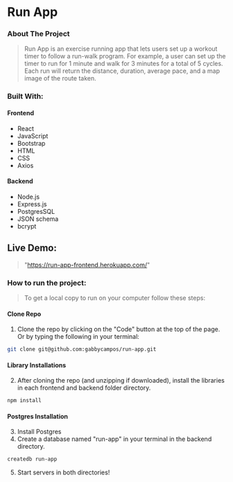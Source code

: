 # Run App

### About The Project
> Run App is an exercise running app that lets users set up a workout timer to follow a run-walk program. For example, a user can set up the timer to run for 1 minute and walk for 3 minutes for a total of 5 cycles. Each run will return the distance, duration, average pace, and a map image of the route taken.

### Built With:

#### Frontend
- React
- JavaScript
- Bootstrap
- HTML
- CSS
- Axios

#### Backend
- Node.js
- Express.js
- PostgresSQL
- JSON schema
- bcrypt

## Live Demo:
> "https://run-app-frontend.herokuapp.com/"

### How to run the project:
> To get a local copy to run on your computer follow these steps:

#### Clone Repo
1. Clone the repo by clicking on the "Code" button at the top of the page. Or by typing the following in your terminal:
```bash
git clone git@github.com:gabbycampos/run-app.git
```
#### Library Installations
2. After cloning the repo (and unzipping if downloaded), install the libraries in each frontend and backend folder directory.
```bash
npm install
```
#### Postgres Installation
3. Install Postgres
4. Create a database named "run-app" in your terminal in the backend directory. 
```bash
createdb run-app
```
5. Start servers in both directories!